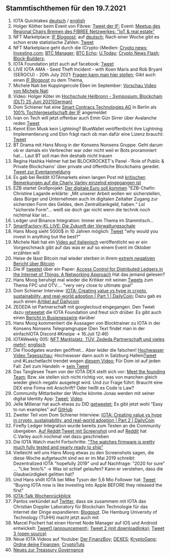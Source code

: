 ## Stammtischthemen für den 19.7.2021

1. IOTA Quicktakes [deutsch](https://www.youtube.com/watch?v=0wzo5yrbtfY) / [english]()
2. Holger Köther beim Event von Fibree: [Tweet der IF](https://twitter.com/iota/status/1414859911591235585?s=20); Event: [Meetup des Regional Chairs Bremen des FIBREE Netzwerkes: "IoT & real estate"](https://www.eventbrite.com/e/fibree-regional-chair-bremen-2-tickets-162256225739) 
3. NFT Marketplace: [IF Blogpost](https://blog.iota.org/iota-the-most-accessible-dlt-network-for-nfts/); auf [deutsch](https://iota-kurs.de/iota-das-am-besten-zugaengliche-dlt-netzwerk-fuer-nfts/); Nach einer Woche gibt es schon erste statistische Zahlen: [Tweet](https://twitter.com/NFTIOTA/status/1417053583330222080?s=20)
4. NFT Marketplace geht durch die (Crypto-)Medien: [Crypto news](https://cryptonews.com/news/almost-feeless-iota-nft-marketplace-goes-for-public-testing-11037.htm); [Investing.com](https://www.investing.com/news/cryptocurrency-news/iotas-nft-marketplace-is-now-live-on-testnet-2556736); [BTC Manager](https://btcmanager.com/iota-miota-feeless-nft-marketplace/); [BTC Echo](https://www.btc-echo.de/news/iota-startet-nft-marktplatz-deutlich-guenstiger-als-jede-andere-bestehende-loesung-122237/); [U.Today](https://u.today/iota-to-have-its-own-nft-marketplace-first-details-announced); [Crypto News Flash](https://www.crypto-news-flash.com/de/iota-nft-marktplatz-reduziert-eintrittsschwelle-fuer-neue-marktteilnehmer/); [Block-Builders](https://block-builders.de/iota-marktplatz-fuer-nfts-im-testmodus-gelaunched/); 
5. IOTA Foundation jetzt auch auf facebook: [Tweet](https://twitter.com/iota/status/1415250426287493124?s=19)
6. LIVE IOTA AMA - Seed Theft Incident - with Koen Maris and Rob Bryant (SEROCU) - 20th July 2021: [Fragen kann man hier stellen](https://www.reddit.com/r/Iota/comments/ojh9jn/live_iota_ama_seed_theft_incident_with_koen_maris/); Gibt auch einen [IF Blogpost](https://blog.iota.org/iota-seeds-security-cybercrime/amp/?__twitter_impression=true) zu dem Thema, 
7. Michele Nati bei Kuppingercole Eben im September: [Vorschau Video von Michele Nati](https://www.kuppingercole.com/blog/hegde/eic-speaker-spotlight-michele-nati-on-decentralized-identity)
8. Video: Holger Köter im [Hochschule Heilbronn - Symposium: Blockchain (DLT) 25 Juni 2021(German)](https://www.youtube.com/watch?v=2zbxgC126ec&feature=youtu.be)
9. Dom Schiener hat eine [Smart Contracs Technologies AG](https://www.online-handelsregister.de/handelsregisterauszug/be/Charlottenburg-Berlin/HRB/230665B/Smart-Contracts-Technologies-AG-Berlin) in Berlin als [100% Tochtergesellschaft der IF](https://twitter.com/DomSchiener/status/1415207088704442369?s=20) angemeldet
10. Ivan on Tech will jetzt offenbar auch Emin Gün Sirrer über Avalanche reden [Tweet](https://twitter.com/IvanOnTech/status/1415211140737638401?s=20)
11. Kennt Elon Musk kein Lightning? BlueWallet veröffentlicht ihre Lightning Implementierung und Elon frägt nach ob man dafür eine Lizenz braucht: [Tweet](https://twitter.com/elonmusk/status/1415092143207731205?s=20)
12. BT Drama mit Hans Moog in der Konsens Nonsens Gruppe. Geht darum ob er damals ein Verbrecher war oder nicht weil er Bots prorammiert hat... Laut BT soll man ihm deshalb nicht trauen
13. Regina Hashka Helmer hat bei BLOCKROCKET's Panel -'Role of Public & Private Blockchains' über private und öffentliche Blockchains geredet. [Tweet zur Eventanmeldung](https://twitter.com/blockrocketlabs/status/1413142919339405315?s=20)
14. Es gab bei Reddit IOTAmarkets einen langen Post mit [kritischen Bemerkungen auf die Charly Varley einzelnd eingegangen ist](https://www.reddit.com/r/IOTAmarkets/comments/ojmqe3/the_legitimate_case_for_20_cent_iota/h536op2/?utm_source=share&utm_medium=web2x&context=3)
15. EZB startet Großprojekt: [Der digitale Euro soll kommen](https://www.handelsblatt.com/finanzen/neue-digitalwaehrung-ezb-startet-grossprojekt-der-digitale-euro-soll-kommen/27418362.html) "EZB-Chefin Christine Lagarde erklärte: „Mit unserer Arbeit wollen wir sicherstellen, dass Bürger und Unternehmen auch im digitalen Zeitalter Zugang zur sichersten Form des Geldes, dem Zentralbankgeld, haben.“  Lol "sicherste Form"... weiß sie doch gar nicht wenn die technik noch nichtmal klar ist...
16. Ledger und Binance Integration: Immer ein Thema im Stammtisch...
17. [SmartFactory-KL LIVE: Die Zukunft der Verwaltungsschale](https://www.youtube.com/watch?v=XM-2BozePeM)
18. Hans Moog sieht 5000$ in 10 Jahren möglich: [Tweet](https://twitter.com/hus_qy/status/1415454790788726787?s=20) "why would you invest in anything but the best?" 
19. Michele Nati hat ein [Video auf italienisch](https://twitter.com/michelenati/status/1415599289355669504?s=20) veröffentlicht wo er ein Vorgeschmack gibt auf das was er auf so einem Event im Oktober erzählen will
20. Heise de lässt Bitcoin mal wieder sterben in ihrem [extrem negativen Bericht über Bitcoin](https://www.heise.de/amp/tp/features/Der-Bitcoin-Crash-ist-programmiert-6138995.html?__twitter_impression=true)
21. Die IF [tweetet](https://twitter.com/iota/status/1415598152544030720?s=20) über ein Paper: [Access Control for Distributed Ledgers in the Internet of Things: A Networking Approach](https://arxiv.org/abs/2005.07778) Hat das jemand gelesen?
22. Hans Moog beruhigt mal wieder die Kritiker mit seinen [Tweets](https://twitter.com/hus_qy/status/1415823972952944647?s=20) zum Thema FPC und OTV.... "very very close to ultimate goal"
23. Dom Schiener Interview: [IOTA: Creating value vs hype in crypto, sustainability, and real-world adoption | Part 1 | DailyCoin](https://www.youtube.com/watch?v=-GZhO_ocMCk); Dazu gab es auch einen [Artikel auf Dailycoin](https://dailycoin.medium.com/iota-why-is-silicon-valley-failing-in-crypto-and-iot-d23b1ad62bdc)
24. ZEDEDA ist Partnerschaft mit googlecloud eingegangen. Den Tweet dazu [retweetet](https://twitter.com/iota/status/1415716364757651456?s=20) die IOTA Foundation und freut sich drüber. Es gibt auch einen [Bericht in Busienesswire](https://www.businesswire.com/news/home/20210715005165/en/ZEDEDA-Joins-Initiative-to-Deliver-Applications-to-the-Distributed-Edge-with-Google-Cloud-and-Anthos) darüber
25. Hans Moog kommentiert die Aussagen von Blocktrainer zu IOTA in der Konsens Nonsens Telegramgruppe (Den Text findet man in der einfachIOTA Discord #Kneipe -> 16.Juli 12:46)
26. IOTAWeekly 005: [NFT Marktplatz, TÜV, Zededa Partnerschaft und vieles mehr!](https://www.youtube.com/watch?v=htP3bs25Ct8); [englisch](https://www.youtube.com/watch?v=tEUUVKcyVho)
27. Die Floodgates wurden geöffnet... Aber leider die falschen! [Hochwasser Video Tagesschau](https://www.youtube.com/watch?v=rLqRkQPAbxE); Hochwasser dann auch in Salzburg Hallein[Tweet](https://twitter.com/DerMarioO/status/1416481794854199297?s=20) und #Laschetlacht trendet wegen [diesem Video](https://twitter.com/MMittermeier/status/1416400079599153157?s=20); Für Dom ist auf jeden Fall: Zeit zum Handeln -> [sein Tweet](https://twitter.com/DomSchiener/status/1416054961033654278?s=20)
28. Das Tanglesee Team von der IOTA DEX stellt sich vor: [Meet the founding Team](https://tanglesea.medium.com/meet-the-founding-team-from-tanglesea-com-cea68d51c523); Bzw. sie stellen sich nicht richtig vor, was von manchen gleich wieder gleich negativ ausgelegt wird. Und zur Frage führt: Braucht eine DEX eine Firma mit Anschrift? Oder heißt es Code is Law?
29. Community Mittarbeiter der Woche könnte Jonas werden mit seiner digital Identity App: [Tweet](https://twitter.com/CardanoJonas/status/1416437004695449609?s=20); [Video](https://www.youtube.com/watch?v=hRS8w26-9OQ)
30. Jelle Millenar hat auch etwas zu DID [getweetet](https://twitter.com/JelleFm/status/1415990769719169027?s=20); Es gibt jetzt wohl "Easy to run examples" auf [GitHub](https://github.com/iotaledger/identity.rs/tree/dev/bindings/wasm/examples)
31. Zweiter Teil vom Dom Schiener Interview: [IOTA: Creating value vs hype in crypto, sustainability, and real-world adoption | Part 2 | DailyCoin](https://www.youtube.com/watch?v=Fs-fymGOJ8o)
32. Firefly Ledger Integration wurde bereits zum Testen an die Community übergeben. [Auf Reddit](https://www.reddit.com/r/Iota/comments/olzi4m/ledger_migration_testing_now_under):[Tweet mit Screenshot](https://twitter.com/Vrom14286662/status/1416386478633070592?s=20) und auf [Reddit](https://www.reddit.com/r/Iota/comments/olzi4m/ledger_migration_testing_now_underway_you_can_help/) hat C.Varley auch nochmal viel dazu geschrieben
33. Die IOTA Watch macht Fortschritte: ["The watches firmware is pretty much fully tested and nearly ready to ship"](https://www.silicondroid.com/index.php/category/news/)
34. Vielleicht will uns Hans Moog etwas zu den Screenshots sagen, die diese Woche aufgetaucht sind wo er im Mai 2019 schreibt: Dezentralized IOTA "hopefully 2019" und auf Nachfrage: "2020 for sure" ... "Like 1mio%" -> Was ist schief gelaufen? Kann er verstehen, dass die Glaubwürdigkeit gelitten hat?
35. Und Hans shillt IOTA bei Mike Tyson der 5,6 Mio Follower hat: [Tweet](https://twitter.com/hus_qy/status/1416742869151457280?s=20) "Buying IOTA now is like investing into Apple BEFORE they released the first"
36. [IOTA-Talk Wochenrückblick](https://www.iota-talk.com/index.php?article/102-wochenr%C3%BCckblick-vom-12-bis-17-juli-2021/)
37. Pantos verkündet auf [Twitter](https://twitter.com/PantosIO/status/1417034000112173057?s=20), dass sie zusammem mit IOTA das Christian Doppler Laboratory für Blockchain Technologie für das Internet der Dinge expandieren: [Blogpsot](https://medium.com/pantos/expansion-of-government-backed-christian-doppler-laboratory-blockchain-technologies-for-the-60e6921f6c2a). Die Hamburg University of Technology (TUHH) macht jetzt auch mit
38. Marcel Pochert hat einen Hornet Node Manager auf IOS und Android entwickelt: [Tweet1 (announcement)](https://twitter.com/marcel_pochert/status/1417042816086286336?s=20); [Tweet 2 (mit downloadlinks)](https://twitter.com/marcel_pochert/status/1417042948550762496?s=20); [Tweet 3 (open source)](https://twitter.com/marcel_pochert/status/1417048129359187969?s=20)
39. Neue IOTA Videos auf Youtube: [Der FinanzBoy](https://www.youtube.com/watch?v=547QzjnFBHA); [DEXES](https://www.youtube.com/watch?v=AfyP0flDFgo); [KryptoGang](https://www.youtube.com/watch?v=RrcHe-Rd9iU); [Ordne deine Finanzen](https://www.youtube.com/watch?v=s0BKYPVfIzo); [CryptoTuts](https://youtu.be/KSLg59_HKEk?t=393)
40. [Neues zur Treassury Governance](https://www.reddit.com/r/Iota/comments/ondz3u/iota_treasury_governance_info_thread/?utm_medium=android_app&utm_source=share)
